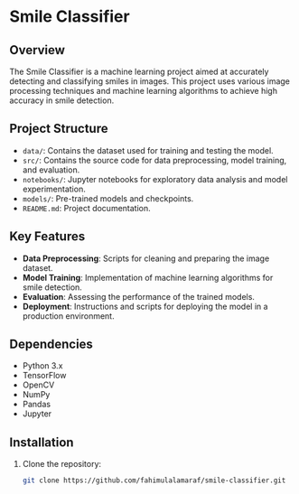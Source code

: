 # Smile Classifier

## Overview
The Smile Classifier is a machine learning project aimed at accurately detecting and classifying smiles in images. This project uses various image processing techniques and machine learning algorithms to achieve high accuracy in smile detection.

## Project Structure
- `data/`: Contains the dataset used for training and testing the model.
- `src/`: Contains the source code for data preprocessing, model training, and evaluation.
- `notebooks/`: Jupyter notebooks for exploratory data analysis and model experimentation.
- `models/`: Pre-trained models and checkpoints.
- `README.md`: Project documentation.

## Key Features
- **Data Preprocessing**: Scripts for cleaning and preparing the image dataset.
- **Model Training**: Implementation of machine learning algorithms for smile detection.
- **Evaluation**: Assessing the performance of the trained models.
- **Deployment**: Instructions and scripts for deploying the model in a production environment.

## Dependencies
- Python 3.x
- TensorFlow
- OpenCV
- NumPy
- Pandas
- Jupyter

## Installation
1. Clone the repository:
   ```bash
   git clone https://github.com/fahimulalamaraf/smile-classifier.git
